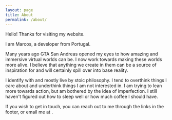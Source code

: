 ```yaml
---
layout: page
title: About
permalink: /about/
---
```


Hello! Thanks for visiting my website.

I am Marcos, a developer from Portugal.

Many years ago GTA San Andreas opened my eyes to how amazing and immersive virtual worlds can be. I now work towards making these worlds more alive. I believe that anything we create in them can be a source of inspiration for and will certainly spill over into base reality.

I identify with and mostly live by stoic philosophy. I tend to overthink things I care about and underthink things I am not interested in. I am trying to lean more towards action, but am bothered by the idea of imperfection. I still haven't figured out how to sleep well or how much coffee I should have.

If you wish to get in touch, you can reach out to me through the links in the footer, or email me at <script type="text/javascript">document.write('<'+'a'+' '+'h'+'r'+'e'+'f'+'='+"'"+'m'+'a'+'i'+'l'+'t'+'o'+':'+'e'+'m'+'a'+'i'+'l'+'@'+'m'+'a'+'r'+'c'+'o'+'s'+'p'+'e'+'r'+'e'+'i'+'r'+'a'+'.'+'m'+'e'+"'"+'>'+'e'+'m'+'a'+'i'+'l'+'<'+'/'+'a'+'>');</script>.
